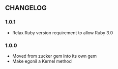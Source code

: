 ## CHANGELOG

### 1.0.1

* Relax Ruby version requirement to allow Ruby 3.0

### 1.0.0

* Moved from zucker gem into its own gem
* Make egonil a Kernel method
